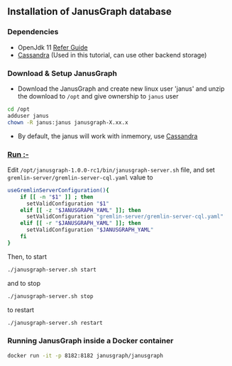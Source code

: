 ## Installation of JanusGraph database

### Dependencies

* OpenJdk 11 [Refer Guide](../Java/Installation.md)
* [Cassandra](../Cassandra/Installation.md) (Used in this tutorial, can use other backend storage)

### Download & Setup JanusGraph 

* Download the JanusGraph and create new linux user 'janus' and unzip the download to `/opt` and give ownership to `janus` user

```bash
cd /opt
adduser janus
chown -R janus:janus janusgraph-X.xx.x
```

* By default, the janus will work with inmemory, use [Cassandra](../Cassandra/Installation.adoc)

### <u>Run :-</u>
Edit `/opt/janusgraph-1.0.0-rc1/bin/janusgraph-server.sh` file, and set `gremlin-server/gremlin-server-cql.yaml` value to 

```bash
useGremlinServerConfiguration(){
    if [[ -n "$1" ]] ; then
      setValidConfiguration "$1"
    elif [[ -z "$JANUSGRAPH_YAML" ]]; then
      setValidConfiguration "gremlin-server/gremlin-server-cql.yaml"
    elif [[ -r "$JANUSGRAPH_YAML" ]]; then
      setValidConfiguration "$JANUSGRAPH_YAML"
    fi
}
```

Then, to start

```bash
./janusgraph-server.sh start
```
and to stop
```bash
./janusgraph-server.sh stop
```
to restart
```bash
./janusgraph-server.sh restart
```


### Running JanusGraph inside a Docker container

```bash
docker run -it -p 8182:8182 janusgraph/janusgraph
```

